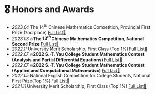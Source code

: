 # 🎖️ Honors and Awards
- *2023.04* The $14^{th}$ Chinese Mathematics Competition, Provincial First Prize (2nd place) [Full List📜](https://mp.weixin.qq.com/s/VGF74trx451wKz1KMv5TDQ)
- *2023.03* 🔥**The $13^{th}$ Chinese Mathematics Competition, National Second Prize** [Full List📜](https://mp.weixin.qq.com/s/b7nffSDuIZbPEBOb7eWCVA)
- *2022.11* University Merit Scholarship, First Class (Top 1%) [Full List📜](https://xgb.lzu.edu.cn/upload/news/N20221204222550.xls)
- *2022.07* 🔥**2022 S.-T. Yau College Student Mathematics Contest (Analysis and Partial Differential Equations)** [Full List📜](http://yau-contest.com/uploads/file/20220811/20220811173216_22765.pdf)
- *2022.07* 🔥**2022 S.-T. Yau College Student Mathematics Contest (Applied and Computational Mathematics)** [Full List📜](http://yau-contest.com/uploads/file/20220801/20220801162446_69325.pdf)
- *2022.05* National English Competition for College Students, National First Prize(Top 1%) [Full List📜](https://wyy.lzu.edu.cn/wyynew/upload/files/20220525/4c6dfc41d11f444b9eb9cd97c4d08e2e.xlsx)
- *2021.11* University Merit Scholarship, First Class (Top 1%) [Full List📜](https://xgb.lzu.edu.cn/upload/news/N20211118185044.xls)
